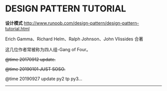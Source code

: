# DESIGN PATTERN TUTORIAL
**设计模式**
http://www.runoob.com/design-pattern/design-pattern-tutorial.html

Erich Gamma、Richard Helm、Ralph Johnson、John Vlissides 合著

这几位作者常被称为四人组-Gang of Four。

~~@time 20170912 update.~~

~~@time 20190101 JUST SOSO.~~

@time 20190927 update py2 tp py3...
________

